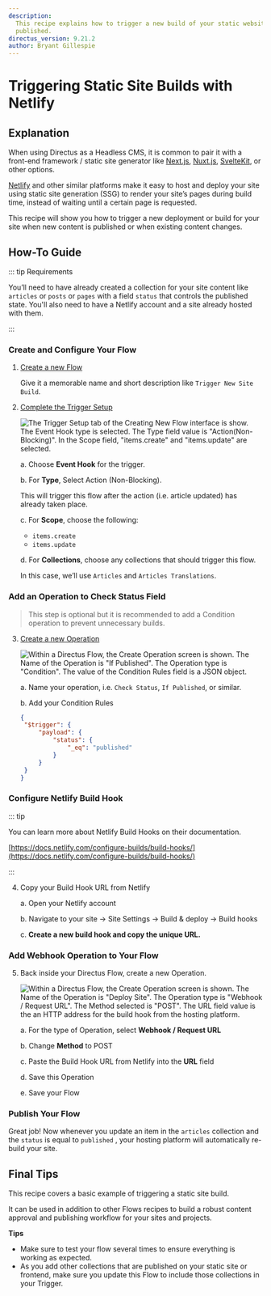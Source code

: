 ```yaml
---
description:
  This recipe explains how to trigger a new build of your static website (hosted at Netlify) whenever a new article is
  published.
directus_version: 9.21.2
author: Bryant Gillespie
---
```


# Triggering Static Site Builds with Netlify

<GuideMeta />

## Explanation

When using Directus as a Headless CMS, it is common to pair it with a front-end framework / static site generator like
[Next.js](https://nextjs.org/), [Nuxt.js](https://nuxt.com), [SvelteKit](https://kit.svelte.dev/), or other options.

[Netlify](https://www.netlify.com/) and other similar platforms make it easy to host and deploy your site using static
site generation (SSG) to render your site’s pages during build time, instead of waiting until a certain page is
requested.

This recipe will show you how to trigger a new deployment or build for your site when new content is published or when
existing content changes.

## How-To Guide

::: tip Requirements

You’ll need to have already created a collection for your site content like `articles` or `posts` or `pages` with a
field `status` that controls the published state. You'll also need to have a Netlify account and a site already hosted
with them.

:::

### Create and Configure Your Flow

1. [Create a new Flow](/app/flows#create-a-flow)

   Give it a memorable name and short description like `Trigger New Site Build`.

2. [Complete the Trigger Setup](/app/flows/triggers#triggers)

   ![The Trigger Setup tab of the Creating New Flow interface is show. The Event Hook type is selected. The Type field value is "Action(Non-Blocking)". In the Scope field, "items.create" and "items.update" are selected.](https://cdn.directus.io/docs/v9/headless-cms/how-to-packet-20220222A/static-site-build-trigger.webp)

   a. Choose **Event Hook** for the trigger.

   b. For **Type**, Select Action (Non-Blocking).

   This will trigger this flow after the action (i.e. article updated) has already taken place.

   c. For **Scope**, choose the following:

   - `items.create`
   - `items.update`

   d. For **Collections**, choose any collections that should trigger this flow.

   In this case, we’ll use `Articles` and `Articles Translations`.

### Add an Operation to Check Status Field

> This step is optional but it is recommended to add a Condition operation to prevent unnecessary builds.

3. [Create a new Operation](/app/flows/operations#operations)

   ![Within a Directus Flow, the Create Operation screen is shown. The Name of the Operation is "If Published". The Operation type is "Condition". The value of the Condition Rules field is a JSON object.](https://cdn.directus.io/docs/v9/headless-cms/how-to-packet-20220222A/static-site-build-condition.webp)

   a. Name your operation, i.e. `Check Status`, `If Published`, or similar.

   b. Add your Condition Rules

   ```json
   {
   	"$trigger": {
   		"payload": {
   			"status": {
   				"_eq": "published"
   			}
   		}
   	}
   }
   ```

### Configure Netlify Build Hook

::: tip

You can learn more about Netlify Build Hooks on their documentation.

[https://docs.netlify.com/configure-builds/build-hooks/](https://docs.netlify.com/configure-builds/build-hooks/)

:::

4. Copy your Build Hook URL from Netlify

   a. Open your Netlify account

   b. Navigate to your site → Site Settings → Build & deploy → Build hooks

   c. **Create a new build hook and copy the unique URL.**

### Add Webhook Operation to Your Flow

5. Back inside your Directus Flow, create a new Operation.

   ![Within a Directus Flow, the Create Operation screen is shown. The Name of the Operation is "Deploy Site". The Operation type is "Webhook / Request URL". The Method selected is "POST". The URL field value is the an HTTP address for the build hook from the hosting platform.](https://cdn.directus.io/docs/v9/headless-cms/how-to-packet-20220222A/static-site-build-webhook.webp)

   a. For the type of Operation, select **Webhook / Request URL**

   b. Change **Method** to POST

   c. Paste the Build Hook URL from Netlify into the **URL** field

   d. Save this Operation

   e. Save your Flow

### Publish Your Flow

Great job! Now whenever you update an item in the `articles` collection and the `status` is equal to `published` , your
hosting platform will automatically re-build your site.

## Final Tips

This recipe covers a basic example of triggering a static site build.

It can be used in addition to other Flows recipes to build a robust content approval and publishing workflow for your
sites and projects.

**Tips**

- Make sure to test your flow several times to ensure everything is working as expected.
- As you add other collections that are published on your static site or frontend, make sure you update this Flow to
  include those collections in your Trigger.
